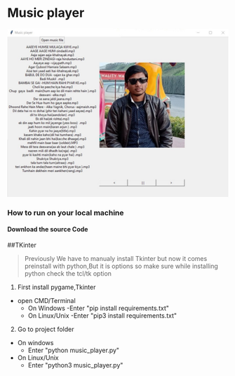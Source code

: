 # Music player
![screenshot1](Image1.jpg)

### How to run on your local machine
#### Download the source Code

##TKinter
> Previously We have to manualy install
>Tkinter but now it comes preinstall 
> with python,But it is options so
>make sure while installing python
>check the tcl/tk option

1. First install pygame,Tkinter
  * open CMD/Terminal
    * On Windows
      -Enter "pip install requirements.txt"
    * On Linux/Unix
      -Enter "pip3 install requirements.txt" 


2. Go to project folder 
  * On windows	
    - Enter "python music_player.py"
  * On Linux/Unix
    - Enter "python3 music_player.py"
